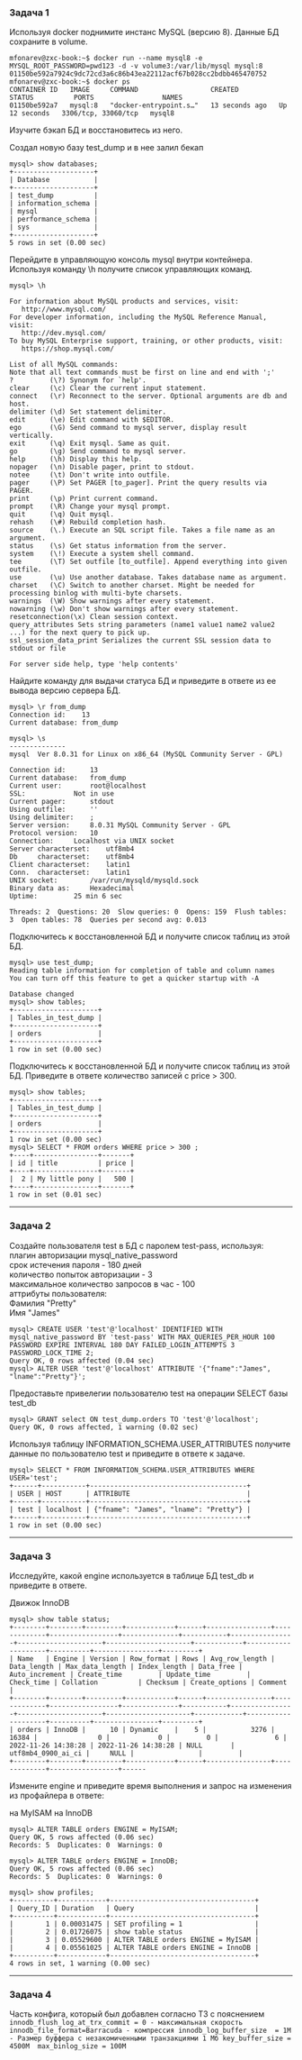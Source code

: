### Задача 1
Используя docker поднимите инстанс MySQL (версию 8). Данные БД сохраните в volume.

```shell
mfonarev@zxc-book:~$ docker run --name mysql8 -e MYSQL_ROOT_PASSWORD=pwd123 -d -v volume3:/var/lib/mysql mysql:8
01150be592a7924c9dc72cd3a6c86b43ea22112acf67b028cc2bdbb465470752
mfonarev@zxc-book:~$ docker ps
CONTAINER ID   IMAGE     COMMAND                  CREATED          STATUS          PORTS                 NAMES
01150be592a7   mysql:8   "docker-entrypoint.s…"   13 seconds ago   Up 12 seconds   3306/tcp, 33060/tcp   mysql8
```
Изучите бэкап БД и восстановитесь из него.

Создал новую базу test_dump и в нее залил бекап
```shell
mysql> show databases;
+--------------------+
| Database           |
+--------------------+
| test_dump          |
| information_schema |
| mysql              |
| performance_schema |
| sys                |
+--------------------+
5 rows in set (0.00 sec)
```

Перейдите в управляющую консоль mysql внутри контейнера.
Используя команду \h получите список управляющих команд.
```shell
mysql> \h

For information about MySQL products and services, visit:
   http://www.mysql.com/
For developer information, including the MySQL Reference Manual, visit:
   http://dev.mysql.com/
To buy MySQL Enterprise support, training, or other products, visit:
   https://shop.mysql.com/

List of all MySQL commands:
Note that all text commands must be first on line and end with ';'
?         (\?) Synonym for `help'.
clear     (\c) Clear the current input statement.
connect   (\r) Reconnect to the server. Optional arguments are db and host.
delimiter (\d) Set statement delimiter.
edit      (\e) Edit command with $EDITOR.
ego       (\G) Send command to mysql server, display result vertically.
exit      (\q) Exit mysql. Same as quit.
go        (\g) Send command to mysql server.
help      (\h) Display this help.
nopager   (\n) Disable pager, print to stdout.
notee     (\t) Don't write into outfile.
pager     (\P) Set PAGER [to_pager]. Print the query results via PAGER.
print     (\p) Print current command.
prompt    (\R) Change your mysql prompt.
quit      (\q) Quit mysql.
rehash    (\#) Rebuild completion hash.
source    (\.) Execute an SQL script file. Takes a file name as an argument.
status    (\s) Get status information from the server.
system    (\!) Execute a system shell command.
tee       (\T) Set outfile [to_outfile]. Append everything into given outfile.
use       (\u) Use another database. Takes database name as argument.
charset   (\C) Switch to another charset. Might be needed for processing binlog with multi-byte charsets.
warnings  (\W) Show warnings after every statement.
nowarning (\w) Don't show warnings after every statement.
resetconnection(\x) Clean session context.
query_attributes Sets string parameters (name1 value1 name2 value2 ...) for the next query to pick up.
ssl_session_data_print Serializes the current SSL session data to stdout or file

For server side help, type 'help contents'
```

Найдите команду для выдачи статуса БД и приведите в ответе из ее вывода версию сервера БД.

```shell
mysql> \r from_dump
Connection id:    13
Current database: from_dump

mysql> \s
--------------
mysql  Ver 8.0.31 for Linux on x86_64 (MySQL Community Server - GPL)

Connection id:		13
Current database:	from_dump
Current user:		root@localhost
SSL:			Not in use
Current pager:		stdout
Using outfile:		''
Using delimiter:	;
Server version:		8.0.31 MySQL Community Server - GPL
Protocol version:	10
Connection:		Localhost via UNIX socket
Server characterset:	utf8mb4
Db     characterset:	utf8mb4
Client characterset:	latin1
Conn.  characterset:	latin1
UNIX socket:		/var/run/mysqld/mysqld.sock
Binary data as:		Hexadecimal
Uptime:			25 min 6 sec

Threads: 2  Questions: 20  Slow queries: 0  Opens: 159  Flush tables: 3  Open tables: 78  Queries per second avg: 0.013
```

Подключитесь к восстановленной БД и получите список таблиц из этой БД.
```shell
mysql> use test_dump;
Reading table information for completion of table and column names
You can turn off this feature to get a quicker startup with -A

Database changed
mysql> show tables;
+---------------------+
| Tables_in_test_dump |
+---------------------+
| orders              |
+---------------------+
1 row in set (0.00 sec)
```

Подключитесь к восстановленной БД и получите список таблиц из этой БД.
Приведите в ответе количество записей с price > 300.

```shell
mysql> show tables;
+---------------------+
| Tables_in_test_dump |
+---------------------+
| orders              |
+---------------------+
1 row in set (0.00 sec)
mysql> SELECT * FROM orders WHERE price > 300 ;
+----+----------------+-------+
| id | title          | price |
+----+----------------+-------+
|  2 | My little pony |   500 |
+----+----------------+-------+
1 row in set (0.01 sec)
```

---
### Задача 2
Создайте пользователя test в БД c паролем test-pass, используя:\
плагин авторизации mysql_native_password\
срок истечения пароля - 180 дней\
количество попыток авторизации - 3\
максимальное количество запросов в час - 100\
аттрибуты пользователя:\
Фамилия "Pretty"\
Имя "James"
```shell
mysql> CREATE USER 'test'@'localhost' IDENTIFIED WITH mysql_native_password BY 'test-pass' WITH MAX_QUERIES_PER_HOUR 100 PASSWORD EXPIRE INTERVAL 180 DAY FAILED_LOGIN_ATTEMPTS 3 PASSWORD_LOCK_TIME 2;
Query OK, 0 rows affected (0.04 sec)
mysql> ALTER USER 'test'@'localhost' ATTRIBUTE '{"fname":"James", "lname":"Pretty"}';
```

Предоставьте привелегии пользователю test на операции SELECT базы test_db
```shell
mysql> GRANT select ON test_dump.orders TO 'test'@'localhost';
Query OK, 0 rows affected, 1 warning (0.02 sec)
```

Используя таблицу INFORMATION_SCHEMA.USER_ATTRIBUTES получите данные по
пользователю test и приведите в ответе к задаче.

```shell
mysql> SELECT * FROM INFORMATION_SCHEMA.USER_ATTRIBUTES WHERE USER='test';
+------+-----------+---------------------------------------+
| USER | HOST      | ATTRIBUTE                             |
+------+-----------+---------------------------------------+
| test | localhost | {"fname": "James", "lname": "Pretty"} |
+------+-----------+---------------------------------------+
1 row in set (0.00 sec)
```

---

### Задача 3
Исследуйте, какой engine используется в таблице БД test_db и приведите в ответе.

Движок InnoDB 
```shell
mysql> show table status;
+--------+--------+---------+------------+------+----------------+-------------+-----------------+--------------+-----------+----------------+---------------------+---------------------+------------+--------------------+----------+----------------+---------+
| Name   | Engine | Version | Row_format | Rows | Avg_row_length | Data_length | Max_data_length | Index_length | Data_free | Auto_increment | Create_time         | Update_time         | Check_time | Collation          | Checksum | Create_options | Comment |
+--------+--------+---------+------------+------+----------------+-------------+-----------------+--------------+-----------+----------------+---------------------+---------------------+------------+--------------------+----------+----------------+---------+
| orders | InnoDB |      10 | Dynamic    |    5 |           3276 |       16384 |               0 |            0 |         0 |              6 | 2022-11-26 14:38:28 | 2022-11-26 14:38:28 | NULL       | utf8mb4_0900_ai_ci |     NULL |                |         |
+--------+--------+---------+------------+------+----------------+-------------+-----------------+------
```

Измените engine и приведите время выполнения и запрос на изменения из профайлера в ответе:

на MyISAM
на InnoDB
```shell
mysql> ALTER TABLE orders ENGINE = MyISAM;
Query OK, 5 rows affected (0.06 sec)
Records: 5  Duplicates: 0  Warnings: 0

mysql> ALTER TABLE orders ENGINE = InnoDB;
Query OK, 5 rows affected (0.06 sec)
Records: 5  Duplicates: 0  Warnings: 0

mysql> show profiles;
+----------+------------+------------------------------------+
| Query_ID | Duration   | Query                              |
+----------+------------+------------------------------------+
|        1 | 0.00031475 | SET profiling = 1                  |
|        2 | 0.01726075 | show table status                  |
|        3 | 0.05529600 | ALTER TABLE orders ENGINE = MyISAM |
|        4 | 0.05561025 | ALTER TABLE orders ENGINE = InnoDB |
+----------+------------+------------------------------------+
4 rows in set, 1 warning (0.00 sec)
```

---

### Задача 4

Часть конфига, который был добавлен согласно ТЗ с пояснением
``
innodb_flush_log_at_trx_commit = 0 - максимальная скорость
innodb_file_format=Barracuda - компрессия
innodb_log_buffer_size	= 1M - Размер буффера с незакомиченными транзакциями 1 Мб
key_buffer_size = 4500М 
max_binlog_size	= 100M
``